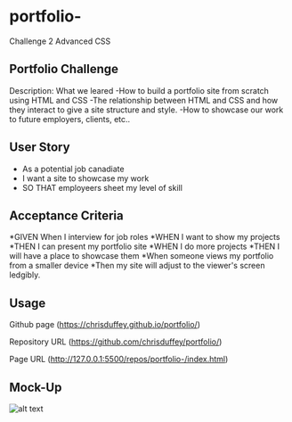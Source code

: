# portfolio-
Challenge 2 Advanced CSS
## Portfolio Challenge

Description: What we leared
-How to build a portfolio site from scratch using HTML and CSS
-The relationship between HTML and CSS and how they interact to give a site structure and style.
-How to showcase our work to future employers, clients, etc..

## User Story
* As a potential job canadiate 
* I want a site to showcase my work
* SO THAT employeers sheet my level of skill 

## Acceptance Criteria 
*GIVEN When I interview for job roles
*WHEN I want to show my projects
*THEN I can present my portfolio site
*WHEN I do more projects 
*THEN I will have a place to showcase them
*When someone views my portfolio from a smaller device
*Then my site will adjust to the viewer's screen ledgibly.




## Usage
<!-- link to git hub pages -->
Github page 
(https://chrisduffey.github.io/portfolio/)

Repository URL
(https://github.com/chrisduffey/portfolio/)

Page URL
(http://127.0.0.1:5500/repos/portfolio-/index.html)



## Mock-Up

![alt text](../portfolio-/assets/images/port-mock.png)

